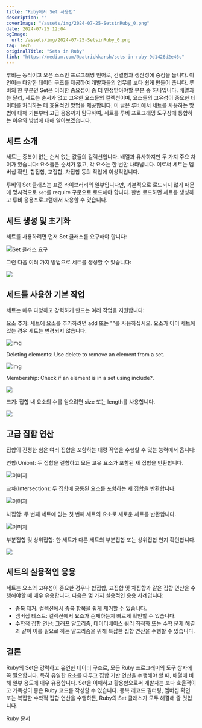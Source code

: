 ```yaml
---
title: "Ruby에서 Set 사용법"
description: ""
coverImage: "/assets/img/2024-07-25-SetsinRuby_0.png"
date: 2024-07-25 12:04
ogImage: 
  url: /assets/img/2024-07-25-SetsinRuby_0.png
tag: Tech
originalTitle: "Sets in Ruby"
link: "https://medium.com/@patrickkarsh/sets-in-ruby-9d1426d2e46c"
---
```



루비는 동적이고 오픈 소스인 프로그래밍 언어로, 간결함과 생산성에 중점을 둡니다. 이 언어는 다양한 데이터 구조를 제공하여 개발자들의 업무를 보다 쉽게 만들어 줍니다. 루비의 한 부분인 Set은 이러한 중요성이 좀 더 인정받아야할 부분 중 하나입니다. 배열과는 달리, 세트는 순서가 없고 고유한 요소들의 컬렉션이며, 요소들의 고유성이 중요한 데이터를 처리하는 데 효율적인 방법을 제공합니다. 이 글은 루비에서 세트를 사용하는 방법에 대해 기본부터 고급 응용까지 탐구하여, 세트를 루비 프로그래밍 도구상에 통합하는 이유와 방법에 대해 알아보겠습니다.

## 세트 소개

세트는 중복이 없는 순서 없는 값들의 컬렉션입니다. 배열과 유사하지만 두 가지 주요 차이가 있습니다: 요소들은 순서가 없고, 각 요소는 한 번만 나타납니다. 이로써 세트는 멤버십 확인, 합집합, 교집합, 차집합 등의 작업에 이상적입니다.

루비의 Set 클래스는 표준 라이브러리의 일부입니다만, 기본적으로 로드되지 않기 때문에 명시적으로 `set`를 require 구문으로 로드해야 합니다. 한번 로드하면 세트를 생성하고 루비 응용프로그램에서 사용할 수 있습니다.

<div class="content-ad"></div>

## 세트 생성 및 초기화

세트를 사용하려면 먼저 Set 클래스를 요구해야 합니다:

![Set 클래스 요구](/assets/img/2024-07-25-SetsinRuby_0.png)

그런 다음 여러 가지 방법으로 세트를 생성할 수 있습니다:

<div class="content-ad"></div>

<img src="/assets/img/2024-07-25-SetsinRuby_1.png" />

## 세트를 사용한 기본 작업

세트는 매우 다양하고 강력하게 만드는 여러 작업을 지원합니다:

요소 추가: 세트에 요소를 추가하려면 add 또는 ""를 사용하십시오. 요소가 이미 세트에 있는 경우 세트는 변경되지 않습니다.

<div class="content-ad"></div>


![img](/assets/img/2024-07-25-SetsinRuby_2.png)

Deleting elements: Use delete to remove an element from a set.

![img](/assets/img/2024-07-25-SetsinRuby_3.png)

Membership: Check if an element is in a set using include?.


<div class="content-ad"></div>

<img src="/assets/img/2024-07-25-SetsinRuby_4.png" />

크기: 집합 내 요소의 수를 얻으려면 size 또는 length를 사용합니다.

<img src="/assets/img/2024-07-25-SetsinRuby_5.png" />

## 고급 집합 연산

<div class="content-ad"></div>

집합의 진정한 힘은 여러 집합을 포함하는 대량 작업을 수행할 수 있는 능력에서 옵니다:

연합(Union): 두 집합을 결합하고 모든 고유 요소가 포함된 새 집합을 반환합니다.

![이미지](/assets/img/2024-07-25-SetsinRuby_6.png)

교차(Intersection): 두 집합에 공통된 요소를 포함하는 새 집합을 반환합니다.

<div class="content-ad"></div>


![이미지](/assets/img/2024-07-25-SetsinRuby_7.png)

차집합: 두 번째 세트에 없는 첫 번째 세트의 요소로 새로운 세트를 반환합니다.

![이미지](/assets/img/2024-07-25-SetsinRuby_8.png)

부분집합 및 상위집합: 한 세트가 다른 세트의 부분집합 또는 상위집합 인지 확인합니다.


<div class="content-ad"></div>

<img src="/assets/img/2024-07-25-SetsinRuby_9.png" />

## 세트의 실용적인 응용

세트는 요소의 고유성이 중요한 경우나 합집합, 교집합 및 차집합과 같은 집합 연산을 수행해야할 때 매우 유용합니다. 다음은 몇 가지 실용적인 응용 사례입니다:

- 중복 제거: 컬렉션에서 중복 항목을 쉽게 제거할 수 있습니다.
- 멤버십 테스트: 컬렉션에서 요소가 존재하는지 빠르게 확인할 수 있습니다.
- 수학적 집합 연산: 그래프 알고리즘, 데이터베이스 쿼리 최적화 또는 수학 문제 해결과 같이 이를 필요로 하는 알고리즘을 위해 복잡한 집합 연산을 수행할 수 있습니다.

<div class="content-ad"></div>

## 결론

Ruby의 Set은 강력하고 유연한 데이터 구조로, 모든 Ruby 프로그래머의 도구 상자에 꼭 필요합니다. 특히 유일한 요소를 다루고 집합 기반 연산을 수행해야 할 때, 배열에 비해 일부 용도에 매우 유용합니다. Set을 이해하고 활용함으로써 개발자는 보다 효율적이고 가독성이 좋은 Ruby 코드를 작성할 수 있습니다. 중복 레코드 필터링, 멤버십 확인 또는 복잡한 수학적 집합 연산을 수행하든, Ruby의 Set 클래스가 모두 해결해 줄 것입니다.

Ruby 문서